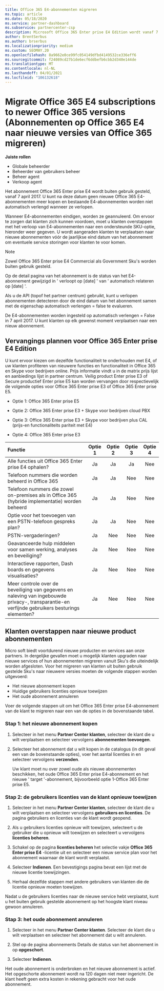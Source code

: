 ```yaml
---
title: Office 365 E4-abonnementen migreren
ms.topic: article
ms.date: 05/18/2020
ms.service: partner-dashboard
ms.subservice: partnercenter-csp
description: Microsoft Office 365 Enter prise E4 Edition wordt vanaf 7 april 2017 buiten gebruik gesteld. Meer informatie over het migreren van uw klanten abonnementen naar nieuwere versies van Office 365.
author: BrentSerbus
ms.author: brserbus
ms.localizationpriority: medium
ms.custom: SEOMAY.20
ms.openlocfilehash: 8a9662e0ce99fc054149dfbd4149532ce336eff6
ms.sourcegitcommit: f24089cd27b1de6ecf6ddbefb6cbb2d340e144de
ms.translationtype: MT
ms.contentlocale: nl-NL
ms.lasthandoff: 04/01/2021
ms.locfileid: "106132618"
---
```

# <a name="migrate-office-365-e4-subscriptions-to-newer-office-365-versions"></a>Migrate Office 365 E4 subscriptions to newer Office 365 versions (Abonnementen op Office 365 E4 naar nieuwe versies van Office 365 migreren)

**Juiste rollen**

- Globale beheerder
- Beheerder van gebruikers beheer
- Beheer agent
- Verkoop agent

Het abonnement Office 365 Enter prise E4 wordt buiten gebruik gesteld, vanaf 7 april 2017. U kunt na deze datum geen nieuwe Office 365 E4-abonnementen meer kopen en bestaande E4-abonnementen worden niet automatisch verlengd wanneer ze verlopen.

Wanneer E4-abonnementen eindigen, worden ze geannuleerd. Om ervoor te zorgen dat klanten zich kunnen voordoen, moet u klanten overstappen met het verloop van E4-abonnementen naar een ondersteunde SKU-optie, hieronder weer gegeven. U wordt aangeraden klanten te verplaatsen naar nieuwe abonnementen vóór de jaarlijkse eind datum van het abonnement om eventuele service storingen voor klanten te voor komen. 

> [!NOTE]  
> Zowel Office 365 Enter prise E4 Commercial als Government Sku's worden buiten gebruik gesteld.
 
Op de detail pagina van het abonnement is de status van het E4-abonnement gewijzigd in ' verloopt op [date] ' van ' automatisch relateren op [date] '. 

Als u de API (topof het partner centrum) gebruikt, kunt u verlopen abonnementen detecteren door de eind datum van het abonnement samen met de eigenschap automatisch verlengen = false te evalueren. 

De E4-abonnementen worden ingesteld op automatisch verlengen = False in 7 april 2017. U kunt klanten op elk gewenst moment verplaatsen naar een nieuw abonnement. 

## <a name="office-365-enterprise-e4-edition-replacement-plans"></a>Vervangings plannen voor Office 365 Enter prise E4 Edition

U kunt ervoor kiezen om dezelfde functionaliteit te onderhouden met E4, of uw klanten profiteren van nieuwere functies en functionaliteit in Office 365 en Skype voor bedrijven online. Prijs informatie vindt u in de matrix prijs lijst en aanbiedings lijst in partner centrum. Veilig product Enter prise E3 of Secure productief Enter prise E5 kan worden vervangen door respectievelijk de volgende opties voor Office 365 Enter prise E3 of Office 365 Enter prise E5.

- Optie 1: Office 365 Enter prise E5

- Optie 2: Office 365 Enter prise E3 + Skype voor bedrijven cloud PBX

- Optie 3: Office 365 Enter prise E3 + Skype voor bedrijven plus CAL (prijs-en functionaliteits pariteit met E4)

- Optie 4: Office 365 Enter prise E3


| Functie | Optie 1 | Optie 2 | Optie 3 | Optie 4 |
| :---    | :------: |   :---:  |   :---:  |   :---:  |
| Alle functies uit Office 365 Enter prise E4 ophalen? | Ja | Ja | Ja | Nee |
| Telefoon nummers die worden beheerd in Office 365 | Ja | Ja | Nee | Nee |
| Telefoon nummers die zowel on-premises als in Office 365 (hybride implementatie) worden beheerd | Ja | Ja | Nee | Nee |
| Optie voor het toevoegen van een PSTN-telefoon gespreks plan? | Ja | Ja | Nee | Nee |
| PSTN-vergaderingen? | Ja | Nee | Nee | Nee |
| Geavanceerde hulp middelen voor samen werking, analyses en beveiliging? | Ja | Nee | Nee | Nee |
| Interactieve rapporten, Dash boards en gegevens visualisaties? | Ja | Nee | Nee | Nee | 
| Meer controle over de beveiliging van gegevens en naleving van ingebouwde privacy-, transparantie-en verfijnde gebruikers besturings elementen? | Ja | Nee | Nee | Nee | 

## <a name="transition-customers-to-new-product-plans"></a>Klanten overstappen naar nieuwe product abonnementen

Micro soft biedt voortdurend nieuwe producten en services aan onze partners. In dergelijke gevallen moet u mogelijk klanten upgraden naar nieuwe services of hun abonnementen migreren vanuit Sku's die uiteindelijk worden afgesloten. Voor het migreren van klanten uit buiten gebruik gestelde Sku's naar nieuwere versies moeten de volgende stappen worden uitgevoerd:

-   Het nieuwe abonnement kopen
-   Huidige gebruikers licenties opnieuw toewijzen
-   Het oude abonnement annuleren

Voer de volgende stappen uit om het Office 365 Enter prise E4-abonnement van de klant te migreren naar een van de opties in de bovenstaande tabel.

### <a name="step-1---purchase-the-new-subscription"></a>Stap 1: het nieuwe abonnement kopen

1. Selecteer in het menu **Partner Center** **klanten**, selecteer de klant die u wilt verplaatsen en selecteer vervolgens **abonnementen toevoegen**.

2. Selecteer het abonnement dat u wilt kopen in de catalogus (in dit geval een van de bovenstaande opties), voer het aantal licenties in en selecteer vervolgens **verzenden**.

   Uw klant moet nu over zowel oude als nieuwe abonnementen beschikken, het oude Office 365 Enter prise E4-abonnement en het nieuwe ' target '-abonnement, bijvoorbeeld optie 1-Office 365 Enter prise E5.

### <a name="step-2---reassign-the-customers-users-licenses"></a>Stap 2: de gebruikers licenties van de klant opnieuw toewijzen

1. Selecteer in het menu **Partner Center** **klanten**, selecteer de klant die u wilt verplaatsen en selecteer vervolgens **gebruikers en licenties**. De pagina gebruikers en licenties van de klant wordt geopend.

2. Als u gebruikers licenties opnieuw wilt toewijzen, selecteert u de gebruiker die u opnieuw wilt toewijzen en selecteert u vervolgens **licenties beheren**.

3. Schakel op de pagina **licenties beheren** het selectie vakje **Office 365 Enter prise E4** -licentie uit en selecteer een nieuw service plan voor het abonnement waarnaar de klant wordt verplaatst.

4. Selecteer **Indienen**. Een bevestigings pagina bevat een lijst met de nieuwe licentie toewijzingen.

5. Herhaal dezelfde stappen met andere gebruikers van klanten die de licentie opnieuw moeten toewijzen.

Nadat u de gebruikers licenties naar de nieuwe service hebt verplaatst, kunt u het buiten gebruik gestelde abonnement op het hoogste klant niveau gewoon annuleren.

### <a name="step-3---cancel-the-old-subscription"></a>Stap 3: het oude abonnement annuleren

1. Selecteer in het menu **Partner Center** **klanten**. Selecteer de klant die u wilt verplaatsen en selecteer het abonnement dat u wilt annuleren.

2. Stel op de pagina abonnements Details de status van het abonnement in op **opgeschort**.

3. Selecteer **Indienen**.

Het oude abonnement is onderbroken en het nieuwe abonnement is actief. Het opgeschorte abonnement wordt na 120 dagen niet meer ingericht. De klant heeft geen extra kosten in rekening gebracht voor het oude abonnement.



 



